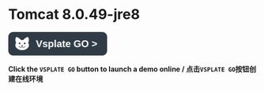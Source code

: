 # Tomcat 8.0.49-jre8

<a href="https://www.vsplate.com/?docker-compose=https://github.com/vsplate/dcenvs/tomcat/8.0.49-jre8"><img alt="VSPLATE GO" src="https://raw.githubusercontent.com/vsplate/images/master/vsgo_btn.png" width="200px"></a>

**Click the `VSPLATE GO` button to launch a demo online / 点击`VSPLATE GO`按钮创建在线环境**